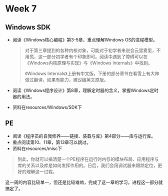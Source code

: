 # Week 7

## Windows SDK

- 阅读《Windows核心编程》第3-5章，重点理解Windows OS的进程模型。

  > 对于第三章提到的各种内核对象，可能对于初学者来说会云里雾里，不用慌，这一部分初学者有个印象即可。阅读中遇到了障碍可以在《Windows内核原理与实现》与《Windows Internals》中找到。
  >
  > 《Windows Internals》上册有中文版，下册的部分章节在看雪上有大神做过翻译，如果有能力，建议磕英文原版。

- 阅读《Windows程序设计》第8章，理解定时器的含义，掌握Windows定时器的用法。

- 资料在resources/Windows/SDK下

## PE

- 阅读《程序员的自我修养——链接、装载与库》第4部分——库与运行库。
- 重点阅读第10、11章，第13章可以跳过。
- 资料在resources/misc下

> 到此，你就可以搞清楚一个PE程序在运行时内存的模块布局、应用程序与库的关系以及库是如何发挥作用的。日后，我们会用调试器来跟踪定位，更好的理解这一过程。

这一周的内容比较单一，但还是比较难啃，完成了这一章的学习，进程这一部分就搞定了。